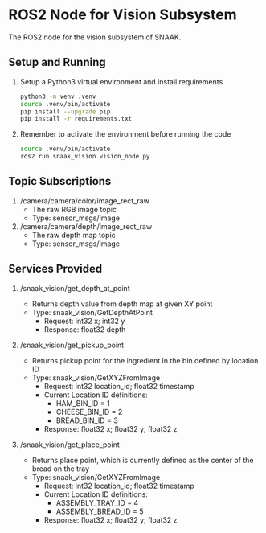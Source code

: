 # ROS2 Node for Vision Subsystem

The ROS2 node for the vision subsystem of SNAAK.

## Setup and Running

1. Setup a Python3 virtual environment and install requirements

    ```bash
    python3 -m venv .venv
    source .venv/bin/activate
    pip install --upgrade pip
    pip install -r requirements.txt
    ```

2. Remember to activate the environment before running the code

    ```bash
    source .venv/bin/activate
    ros2 run snaak_vision vision_node.py
    ```

## Topic Subscriptions

1. /camera/camera/color/image_rect_raw
    - The raw RGB image topic
    - Type: sensor_msgs/Image
2. /camera/camera/depth/image_rect_raw
    - The raw depth map topic
    - Type: sensor_msgs/Image

## Services Provided

1. /snaak_vision/get_depth_at_point
    - Returns depth value from depth map at given XY point
    - Type: snaak_vision/GetDepthAtPoint
        - Request: int32 x; int32 y
        - Response: float32 depth

2. /snaak_vision/get_pickup_point
    - Returns pickup point for the ingredient in the bin defined by location ID
    - Type: snaak_vision/GetXYZFromImage
        - Request: int32 location_id; float32 timestamp
        - Current Location ID definitions:
            - HAM_BIN_ID = 1
            - CHEESE_BIN_ID = 2
            - BREAD_BIN_ID = 3
        - Response: float32 x; float32 y; float32 z
3. /snaak_vision/get_place_point
    - Returns place point, which is currently defined as the center of the bread on the tray
    - Type: snaak_vision/GetXYZFromImage
        - Request: int32 location_id; float32 timestamp
        - Current Location ID definitions:
            - ASSEMBLY_TRAY_ID = 4
            - ASSEMBLY_BREAD_ID = 5
        - Response: float32 x; float32 y; float32 z
